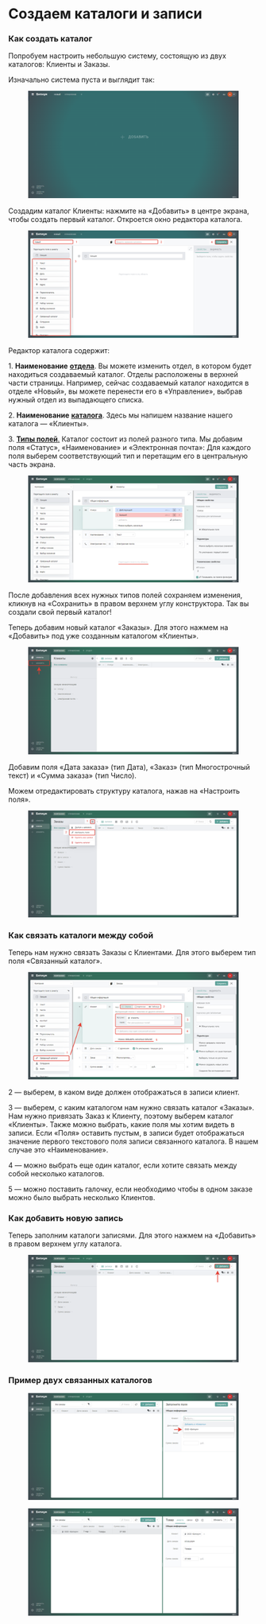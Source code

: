 # Создаем каталоги и записи

### Как создать каталог <a href="#g3ietjkwqk6b" id="g3ietjkwqk6b"></a>

Попробуем настроить небольшую систему, состоящую из двух каталогов: Клиенты и Заказы.

Изначально система пуста и выглядит так:

<figure><img src="../../.gitbook/assets/08. Пустая система.png" alt=""><figcaption></figcaption></figure>

Создадим каталог Клиенты: нажмите на «Добавить» в центре экрана, чтобы создать первый каталог. Откроется окно редактора каталога.

<figure><img src="../../.gitbook/assets/09. Создание каталога.png" alt=""><figcaption></figcaption></figure>

Редактор каталога содержит:

1\. **Наименование** [**отдела**](../../sections.md). Вы можете изменить отдел, в котором будет находиться создаваемый каталог. Отделы расположены в верхней части страницы. Например, сейчас создаваемый каталог находится в отделе «Новый», вы можете перенести его в «Управление», выбрав нужный отдел из выпадающего списка.

2\. **Наименование** [**каталога**](../../catalogs.md). Здесь мы напишем название нашего каталога — «Клиенты».

3\. [**Типы полей**.](https://docs.bpium.ru/manual/structure/catalogs/edit#tipy-polei) Каталог состоит из полей разного типа. Мы добавим поля «Статус», «Наименование» и «Электронная почта»: Для каждого поля выберем соответствующий тип и перетащим его в центральную часть экрана.

<figure><img src="../../.gitbook/assets/10. Добавление типов данных.png" alt=""><figcaption></figcaption></figure>

После добавления всех нужных типов полей сохраняем изменения, кликнув на «Сохранить» в правом верхнем углу конструктора. Так вы создали свой первый каталог!

Теперь добавим новый каталог «Заказы». Для этого нажмем на «Добавить» под уже созданным каталогом «Клиенты».

<figure><img src="../../.gitbook/assets/11. Добавить новый каталог.png" alt=""><figcaption></figcaption></figure>

Добавим поля «Дата заказа» (тип Дата), «Заказ»  (тип Многострочный текст) и «Сумма заказа» (тип Число).

Можем отредактировать структуру каталога, нажав на «Настроить поля».

<figure><img src="../../.gitbook/assets/13. Редактирование структуры каталога.png" alt=""><figcaption></figcaption></figure>

### Как связать каталоги между собой <a href="#vb2cz7dq8mhr" id="vb2cz7dq8mhr"></a>

Теперь нам нужно связать Заказы с Клиентами. Для этого выберем тип поля «Связанный каталог».

<figure><img src="../../.gitbook/assets/12. Связь между двумя каталогами (1).png" alt=""><figcaption></figcaption></figure>

2 — выберем, в каком виде должен отображаться в записи клиент.

3 — выберем, с каким каталогом нам нужно связать каталог «Заказы». Нам нужно привязать Заказ к Клиенту, поэтому выберем каталог «Клиенты». Также можно выбрать, какие поля мы хотим видеть в записи. Если «Поля» оставить пустым, в записи будет отображаться значение первого текстового поля записи связанного каталога. В нашем случае это «Наименование».

4 — можно выбрать еще один каталог, если хотите связать между собой несколько каталогов.

5 — можно поставить галочку, если необходимо чтобы в одном заказе можно было выбрать несколько Клиентов.

### Как добавить новую запись <a href="#lssm6ujyybj5" id="lssm6ujyybj5"></a>

Теперь заполним каталоги записями. Для этого нажмем на «Добавить» в правом верхнем углу каталога.

<figure><img src="../../.gitbook/assets/12.1. Добавить запись.png" alt=""><figcaption></figcaption></figure>

### Пример двух связанных каталогов <a href="#id-2tjqyibkogj8" id="id-2tjqyibkogj8"></a>

<figure><img src="../../.gitbook/assets/14. Пример.png" alt=""><figcaption></figcaption></figure>

<figure><img src="../../.gitbook/assets/15. Система.png" alt=""><figcaption></figcaption></figure>
